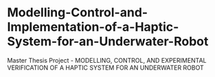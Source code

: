 # Modelling-Control-and-Implementation-of-a-Haptic-System-for-an-Underwater-Robot
 Master Thesis Project - MODELLING, CONTROL, AND EXPERIMENTAL VERIFICATION OF A HAPTIC SYSTEM FOR AN UNDERWATER ROBOT 
